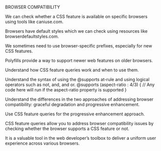 BROWSER COMPATIBILITY

We can check whether a CSS feature is available on specific browsers using tools like caniuse.com.

Browsers have default styles which we can check using resources like browserdefaultstyles.com.

We sometimes need to use browser-specific prefixes, especially for new CSS features.

Polyfills provide a way to support newer web features on older browsers.

Understand how CSS feature queries work and when to use them.

Understand the syntax of using the @supports at-rule and using logical operators such as not, and, and or. @supports (aspect-ratio : 4/3) {
  // Any code here will run if the aspect-ratio property is supported
}

Understand the differences in the two approaches of addressing browser compatibility: graceful degradation and progressive enhancement.

Use CSS feature queries for the progressive enhancement approach.

CSS feature queries allow you to address browser compatibility issues by checking whether the browser supports a CSS feature or not.

It is a valuable tool in the web developer’s toolbox to deliver a uniform user experience across various browsers.
